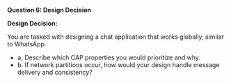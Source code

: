 **Question 6: Design Decision**

**Design Decision:**

You are tasked with designing a chat application that works globally, similar to WhatsApp.

* a. Describe which CAP properties you would prioritize and why.
* b. If network partitions occur, how would your design handle message delivery and consistency?
